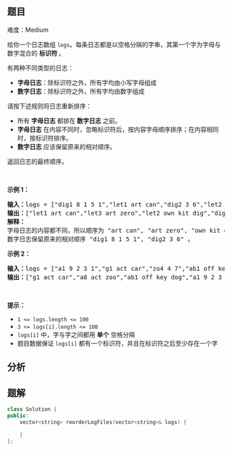 
## 题目
难度：Medium
<p>给你一个日志数组 <code>logs</code>。每条日志都是以空格分隔的字串，其第一个字为字母与数字混合的<em> </em><strong>标识符 </strong>。</p>

<p>有两种不同类型的日志：</p>

<ul>
	<li><strong>字母日志</strong>：除标识符之外，所有字均由小写字母组成</li>
	<li><strong>数字日志</strong>：除标识符之外，所有字均由数字组成</li>
</ul>

<p>请按下述规则将日志重新排序：</p>

<ul>
	<li>所有 <strong>字母日志</strong> 都排在 <strong>数字日志</strong> 之前。</li>
	<li><strong>字母日志</strong> 在内容不同时，忽略标识符后，按内容字母顺序排序；在内容相同时，按标识符排序。</li>
	<li><strong>数字日志</strong> 应该保留原来的相对顺序。</li>
</ul>

<p>返回日志的最终顺序。</p>

<p> </p>

<p><strong>示例 1：</strong></p>

<pre>
<strong>输入：</strong>logs = ["dig1 8 1 5 1","let1 art can","dig2 3 6","let2 own kit dig","let3 art zero"]
<strong>输出：</strong>["let1 art can","let3 art zero","let2 own kit dig","dig1 8 1 5 1","dig2 3 6"]
<strong>解释：</strong>
字母日志的内容都不同，所以顺序为 "art can", "art zero", "own kit dig" 。
数字日志保留原来的相对顺序 "dig1 8 1 5 1", "dig2 3 6" 。
</pre>

<p><strong>示例 2：</strong></p>

<pre>
<strong>输入：</strong>logs = ["a1 9 2 3 1","g1 act car","zo4 4 7","ab1 off key dog","a8 act zoo"]
<strong>输出：</strong>["g1 act car","a8 act zoo","ab1 off key dog","a1 9 2 3 1","zo4 4 7"]
</pre>

<p> </p>

<p><strong>提示：</strong></p>

<ul>
	<li><code>1 <= logs.length <= 100</code></li>
	<li><code>3 <= logs[i].length <= 100</code></li>
	<li><code>logs[i]</code> 中，字与字之间都用 <strong>单个</strong> 空格分隔</li>
	<li>题目数据保证 <code>logs[i]</code> 都有一个标识符，并且在标识符之后至少存在一个字</li>
</ul>

## 分析

## 题解
```cpp
class Solution {
public:
    vector<string> reorderLogFiles(vector<string>& logs) {

    }
};
```
